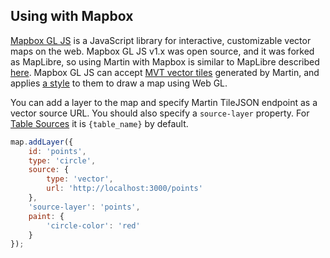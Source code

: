 ## Using with Mapbox

[Mapbox GL JS](https://github.com/mapbox/mapbox-gl-js) is a JavaScript library for interactive, customizable vector maps
on the web. Mapbox GL JS v1.x was open source, and it was forked as MapLibre, so using Martin with Mapbox is similar to
MapLibre described [here](maplibre.md). Mapbox GL JS can
accept [MVT vector tiles](https://github.com/mapbox/vector-tile-spec) generated by Martin, and
applies [a style](https://maplibre.org/maplibre-style-spec/) to them to draw a map using Web GL.

You can add a layer to the map and specify Martin TileJSON endpoint as a vector source URL. You should also specify
a `source-layer` property. For [Table Sources](../../config/tiles/pg-tables.md) it is `{table_name}` by default.

```js
map.addLayer({
    id: 'points',
    type: 'circle',
    source: {
        type: 'vector',
        url: 'http://localhost:3000/points'
    },
    'source-layer': 'points',
    paint: {
        'circle-color': 'red'
    }
});
```
